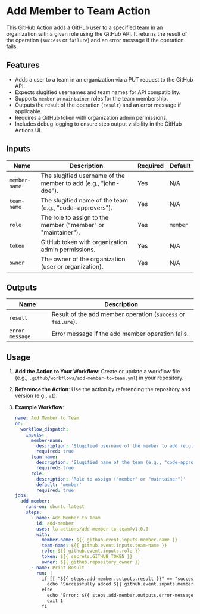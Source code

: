 # Add Member to Team Action

This GitHub Action adds a GitHub user to a specified team in an organization with a given role using the GitHub API. It returns the result of the operation (`success` or `failure`) and an error message if the operation fails.

## Features
- Adds a user to a team in an organization via a PUT request to the GitHub API.
- Expects slugified usernames and team names for API compatibility.
- Supports `member` or `maintainer` roles for the team membership.
- Outputs the result of the operation (`result`) and an error message if applicable.
- Requires a GitHub token with organization admin permissions.
- Includes debug logging to ensure step output visibility in the GitHub Actions UI.

## Inputs
| Name          | Description                                              | Required | Default   |
|---------------|----------------------------------------------------------|----------|-----------|
| `member-name` | The slugified username of the member to add (e.g., "john-doe"). | Yes      | N/A       |
| `team-name`   | The slugified name of the team (e.g., "code-approvers"). | Yes      | N/A       |
| `role`        | The role to assign to the member ("member" or "maintainer"). | Yes      | `member`  |
| `token`       | GitHub token with organization admin permissions.        | Yes      | N/A       |
| `owner`       | The owner of the organization (user or organization).    | Yes      | N/A       |

## Outputs
| Name           | Description                                              |
|----------------|----------------------------------------------------------|
| `result`       | Result of the add member operation (`success` or `failure`). |
| `error-message`| Error message if the add member operation fails.         |

## Usage
1. **Add the Action to Your Workflow**:
   Create or update a workflow file (e.g., `.github/workflows/add-member-to-team.yml`) in your repository.

2. **Reference the Action**:
   Use the action by referencing the repository and version (e.g., `v1`).

3. **Example Workflow**:
   ```yaml
   name: Add Member to Team
   on:
     workflow_dispatch:
       inputs:
         member-name:
           description: 'Slugified username of the member to add (e.g., "john-doe")'
           required: true
         team-name:
           description: 'Slugified name of the team (e.g., "code-approvers")'
           required: true
         role:
           description: 'Role to assign ("member" or "maintainer")'
           default: 'member'
           required: true
   jobs:
     add-member:
       runs-on: ubuntu-latest
       steps:
         - name: Add Member to Team
           id: add-member
           uses: la-actions/add-member-to-team@v1.0.0
           with:
             member-name: ${{ github.event.inputs.member-name }}
             team-name: ${{ github.event.inputs.team-name }}
             role: ${{ github.event.inputs.role }}
             token: ${{ secrets.GITHUB_TOKEN }}
             owner: ${{ github.repository_owner }}
         - name: Print Result
           run: |
             if [[ "${{ steps.add-member.outputs.result }}" == "success" ]]; then
               echo "Successfully added ${{ github.event.inputs.member-name }} to team ${{ github.event.inputs.team-name }}."
             else
               echo "Error: ${{ steps.add-member.outputs.error-message }}"
               exit 1
             fi
